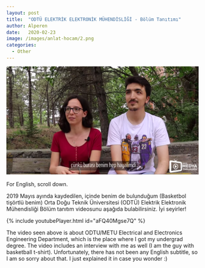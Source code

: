 ```yaml
---
layout: post
title:  "ODTÜ ELEKTRİK ELEKTRONİK MÜHENDİSLİĞİ - Bölüm Tanıtımı"
author: Alperen
date:   2020-02-23
image: /images/anlat-hocam/2.png
categories:
  - Other
---
```


![Anlat Hocam](/images/anlat-hocam/2.png)

For English, scroll down.

2019 Mayıs ayında kaydedilen, içinde benim de bulunduğum (Basketbol tişörtlü benim) Orta Doğu Teknik Üniversitesi (ODTÜ) Elektrik Elektronik Mühendisliği Bölüm tanıtım videosunu aşağıda bulabilirsiniz. İyi seyirler!

{% include youtubePlayer.html id="aFQ40Mgse7Q" %}

The video seen above is about ODTU/METU Electrical and Electronics Engineering Department, which is the place where I got my undergrad degree. The video includes an interview with me as well (I am the guy with basketball t-shirt). Unfortunately, there has not been any English subtitle, so I am so sorry about that. I just explained it in case you wonder :) 


